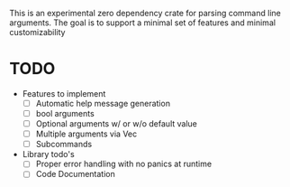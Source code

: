 This is an experimental zero dependency crate for parsing command line arguments. The goal is to support a minimal set of features and minimal customizability

# TODO 
- Features to implement
  - [ ] Automatic help message generation
  - [ ] bool arguments
  - [ ] Optional arguments w/ or w/o default value
  - [ ] Multiple arguments via Vec
  - [ ] Subcommands
- Library todo's
  - [ ] Proper error handling with no panics at runtime
  - [ ] Code Documentation